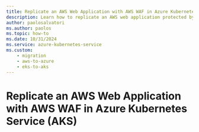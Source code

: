 ```yaml
---
title: Replicate an AWS Web Application with AWS WAF in Azure Kubernetes Service (AKS)
description: Learn how to replicate an AWS web application protected by AWS WAF in Azure Kubernetes Service (AKS).
author: paolosalvatori
ms.author: paolos
ms.topic: how-to
ms.date: 10/31/2024
ms.service: azure-kubernetes-service
ms.custom: 
    - migration
    - aws-to-azure
    - eks-to-aks
---
```


# Replicate an AWS Web Application with AWS WAF in Azure Kubernetes Service (AKS)

